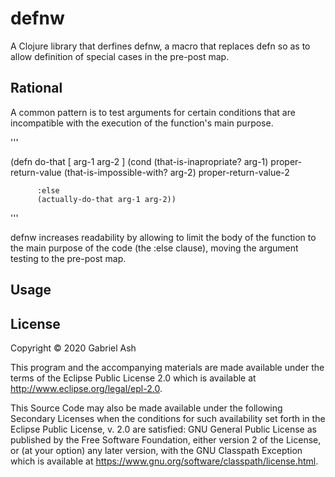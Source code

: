 # defnw

A Clojure library that derfines defnw, a macro that replaces 
defn so as to allow definition of special cases in the pre-post map.

## Rational 

A common pattern is to test arguments for certain conditions that are incompatible 
with the execution of the function's main purpose. 

'''

 (defn do-that 
  [ arg-1 arg-2 ]
    (cond (that-is-inapropriate? arg-1)
          proper-return-value
          (that-is-impossible-with? arg-2)
          proper-return-value-2

          :else 
          (actually-do-that arg-1 arg-2))

'''

defnw increases readability by allowing to limit the body of the function to
the main purpose of the code (the :else clause), moving the argument testing
to the pre-post map.


## Usage



## License

Copyright © 2020 Gabriel Ash

This program and the accompanying materials are made available under the
terms of the Eclipse Public License 2.0 which is available at
http://www.eclipse.org/legal/epl-2.0.

This Source Code may also be made available under the following Secondary
Licenses when the conditions for such availability set forth in the Eclipse
Public License, v. 2.0 are satisfied: GNU General Public License as published by
the Free Software Foundation, either version 2 of the License, or (at your
option) any later version, with the GNU Classpath Exception which is available
at https://www.gnu.org/software/classpath/license.html.
